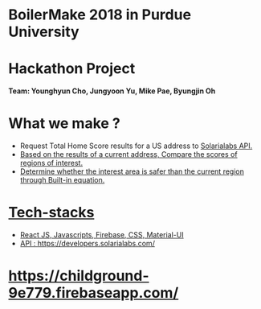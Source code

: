 # BoilerMake 2018 in Purdue University
# Hackathon Project
<strong>Team: Younghyun Cho, Jungyoon Yu, Mike Pae, Byungjin Oh</strong><br/>

# What we make ? 
- Request Total Home Score results for a US address to <a href="https://developers.solarialabs.com/total-home-score/apis/get/total-home-scores/reports" target="_blank">Solarialabs API.
- Based on the results of a current address, Compare the scores of regions of interest.
- Determine whether the interest area is safer than the current region through Built-in equation.

# Tech-stacks
- React JS, Javascripts, Firebase, CSS, Material-UI
- API : https://developers.solarialabs.com/

# https://childground-9e779.firebaseapp.com/
